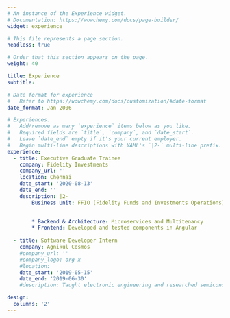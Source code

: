 ```yaml
---
# An instance of the Experience widget.
# Documentation: https://wowchemy.com/docs/page-builder/
widget: experience

# This file represents a page section.
headless: true

# Order that this section appears on the page.
weight: 40

title: Experience
subtitle:

# Date format for experience
#   Refer to https://wowchemy.com/docs/customization/#date-format
date_format: Jan 2006

# Experiences.
#   Add/remove as many `experience` items below as you like.
#   Required fields are `title`, `company`, and `date_start`.
#   Leave `date_end` empty if it's your current employer.
#   Begin multi-line descriptions with YAML's `|2-` multi-line prefix.
experience:
  - title: Executive Graduate Trainee
    company: Fidelity Investments
    company_url: ''
    location: Chennai
    date_start: '2020-08-13'
    date_end: ''
    description: |2-
        Business Unit: FFIO (Fidelity Funds and Investments Operations):

        
        * Backend & Architecture: Microservices and Multitenancy
        * Frontend: Developed and tested components in Angular 
        
  - title: Software Developer Intern
    company: Agnikul Cosmos
    #company_url: ''
    #company_logo: org-x
    #location: 
    date_start: '2019-05-15'
    date_end: '2019-06-30'
    #description: Taught electronic engineering and researched semiconductor physics.

design:
  columns: '2'
---
```

